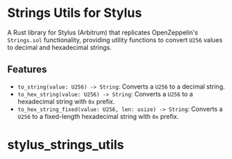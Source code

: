 # Strings Utils for Stylus

A Rust library for Stylus (Arbitrum) that replicates OpenZeppelin's `Strings.sol` functionality, providing utility functions to convert `U256` values to decimal and hexadecimal strings.

## Features

- `to_string(value: U256) -> String`: Converts a `U256` to a decimal string.
- `to_hex_string(value: U256) -> String`: Converts a `U256` to a hexadecimal string with `0x` prefix.
- `to_hex_string_fixed(value: U256, len: usize) -> String`: Converts a `U256` to a fixed-length hexadecimal string with `0x` prefix.


# stylus_strings_utils
